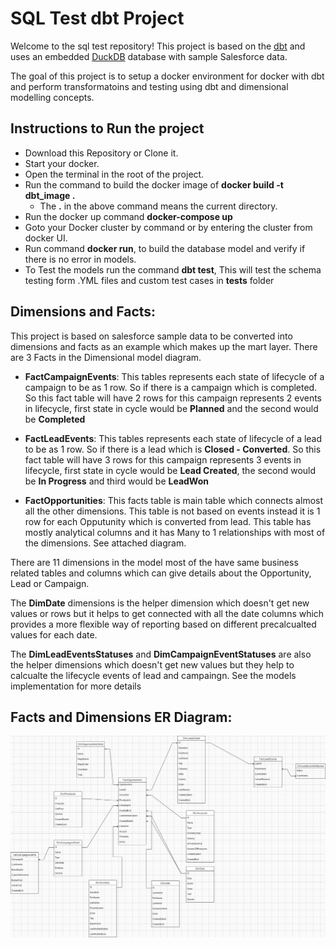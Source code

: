 # SQL Test dbt Project

Welcome to the sql test repository! This project is based on the [dbt](https://www.getdbt.com/) and uses an embedded [DuckDB](https://duckdb.org/) database with sample Salesforce data.

The goal of this project is to setup a docker environment for docker with dbt and perform transformatoins and testing using dbt and dimensional modelling concepts.

## Instructions to Run the project

- Download this Repository or Clone it.
- Start your docker.
- Open the terminal in the root of the project.
- Run the command to build the docker image of **docker build -t dbt_image .**
   - The **.** in the above command means the current directory. 
- Run the docker up command **docker-compose up**
- Goto your Docker cluster by command or by entering the cluster from docker UI.
- Run command **docker run**, to build the database model and verify if there is no error in models.
- To Test the models run the command **dbt test**, This will test the schema testing form .YML files and custom test cases in **tests**   folder


## Dimensions and Facts:  
   This project is based on salesforce sample data to be converted into dimensions and facts as an example which makes up the mart layer. There are 3 Facts in the Dimensional model diagram.
   - **FactCampaignEvents**: This tables represents each state of lifecycle of a campaign to be as 1 row. So if there is a campaign which is completed. So this fact table will have 2 rows for this campaign represents 2 events in lifecycle, first state in cycle would be **Planned** and the second would be **Completed**

   - **FactLeadEvents**: This tables represents each state of lifecycle of a lead to be as 1 row. So if there is a lead which is **Closed - Converted**. So this fact table will have 3 rows for this campaign represents 3 events in lifecycle, first state in cycle would be **Lead Created**, the second would be **In Progress** and third would be **LeadWon**

   - **FactOpportunities**: This facts table is main table which connects almost all the other dimensions. This table is not based on events instead it is 1 row for each Opputunity which is converted from lead. This table has mostly analytical columns and it has Many to 1 relationships with most of the dimensions. See attached diagram.

   There are 11 dimensions in the model most of the have same business related tables and columns which can give details about the Opportunity, Lead or Campaign.

   The **DimDate** dimensions is the helper dimension which doesn't get new values or rows but it helps to get connected with all the date columns which provides a more flexible way of reporting based on different precalcualted values for each date.

   The **DimLeadEventsStatuses** and **DimCampaignEventStatuses** are also the helper dimensions which doesn't get new values but they help to calcualte the lifecycle events of lead and campaingn. See the models implementation for more details 

## Facts and Dimensions ER Diagram:
<img src="https://github.com/nialish/dbt_project/blob/main/transformation/SalesforceDimensionalModel.png" width="600"/>
